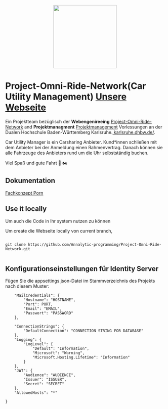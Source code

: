 
<p align="center">
<img src="https://user-images.githubusercontent.com/90132658/176987943-81ee9995-4dd6-4807-907c-69349cb44fe6.png " width="200" height="200" />
</p>


# Project-Omni-Ride-Network(Car Utility Management)  [Unsere Webseite](https://c-u-m.azurewebsites.net/)



Ein Projektteam bezüglisch der **Webengenireeing** [Project-Omni-Ride-Network](https://github.com/Annalytic-programming/Project-Omni-Ride-Network/tree/master/Project-Omni-Ride-Network) and **Projektmanagment** [Projektmanagement](https://github.com/Annalytic-programming/Project-Omni-Ride-Network/tree/master/Projektmanagement) Vorlessungen 
an der Dualen Hochschule Baden-Württemberg Karlsruhe.[
karlsruhe.dhbw.de/](karlsruhe.dhbw.de/).

Car Utility Manager is ein Carsharing Anbieter.  Kund*innen schließen mit dem Anbieter bei der Anmeldung einen Rahmenvertrag. Danach können sie alle Fahrzeuge des Anbieters rund um die Uhr selbstständig buchen. 

Viel Spaß und gute Fahrt :red_car: :motorcycle:

## Dokumentation 
[Fachkonzept Porn](https://github.com/Annalytic-programming/Project-Omni-Ride-Network/blob/master/Projektmanagement/Fachkonzept%20PORN.pdf)

## Use it locally

Um auch die Code in Ihr system nutzen zu können

Um create die Webseite locally von current branch, 

``` #clone the project
 
git clone https://github.com/Annalytic-programming/Project-Omni-Ride-Network.git


```

## Konfigurationseinstellungen für Identity Server

Fügen Sie die appsettings.json-Datei im Stammverzeichnis des Projekts nach diesem Muster: 

``` {
    "MailCredentials": {
        "Hostname": "HOSTNAME",
        "Port": PORT,
        "Email": "EMAIL",
        "Passwort": "PASSWORD"
    },

    "ConnectionStrings": {
        "DefaultConnection": "CONNECTION STRING FOR DATABASE"
    },
    "Logging": {
        "LogLevel": {
            "Default": "Information",
            "Microsoft": "Warning",
            "Microsoft.Hosting.Lifetime": "Information"
        }
    },
    "JWT": {
        "Audience": "AUDIENCE",
        "Issuer": "ISSUER",
        "Secret": "SECRET"
    },
    "AllowedHosts": "*"

}
